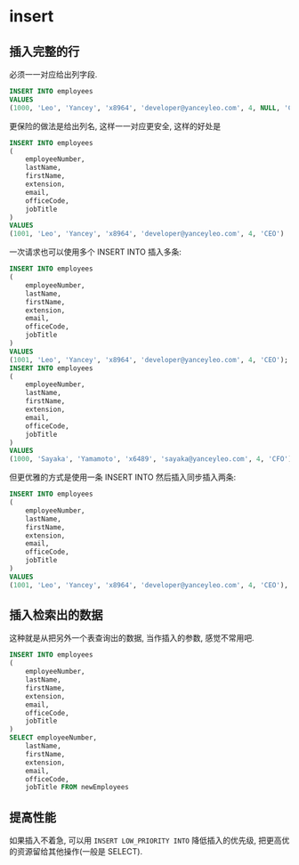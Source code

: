 # insert

## 插入完整的行

必须一一对应给出列字段.

```sql
INSERT INTO employees
VALUES
(1000, 'Leo', 'Yancey', 'x8964', 'developer@yanceyleo.com', 4, NULL, 'CEO')
```

更保险的做法是给出列名, 这样一一对应更安全, 这样的好处是

```sql
INSERT INTO employees
(
    employeeNumber,
    lastName,
    firstName,
    extension,
    email,
    officeCode,
    jobTitle
)
VALUES
(1001, 'Leo', 'Yancey', 'x8964', 'developer@yanceyleo.com', 4, 'CEO')
```

一次请求也可以使用多个 INSERT INTO 插入多条:

```sql
INSERT INTO employees
(
    employeeNumber,
    lastName,
    firstName,
    extension,
    email,
    officeCode,
    jobTitle
)
VALUES
(1001, 'Leo', 'Yancey', 'x8964', 'developer@yanceyleo.com', 4, 'CEO');
INSERT INTO employees
(
    employeeNumber,
    lastName,
    firstName,
    extension,
    email,
    officeCode,
    jobTitle
)
VALUES
(1000, 'Sayaka', 'Yamamoto', 'x6489', 'sayaka@yanceyleo.com', 4, 'CFO')
```

但更优雅的方式是使用一条 INSERT INTO 然后插入同步插入两条:

```sql
INSERT INTO employees
(
    employeeNumber,
    lastName,
    firstName,
    extension,
    email,
    officeCode,
    jobTitle
)
VALUES
(1001, 'Leo', 'Yancey', 'x8964', 'developer@yanceyleo.com', 4, 'CEO'), (1000, 'Sayaka', 'Yamamoto', 'x6489', 'sayaka@yanceyleo.com', 4, 'CFO');
```

## 插入检索出的数据

这种就是从把另外一个表查询出的数据, 当作插入的参数, 感觉不常用吧.

```sql
INSERT INTO employees
(
    employeeNumber,
    lastName,
    firstName,
    extension,
    email,
    officeCode,
    jobTitle
)
SELECT employeeNumber,
    lastName,
    firstName,
    extension,
    email,
    officeCode,
    jobTitle FROM newEmployees
```

## 提高性能

如果插入不着急, 可以用 `INSERT LOW_PRIORITY INTO` 降低插入的优先级, 把更高优的资源留给其他操作(一般是 SELECT).
